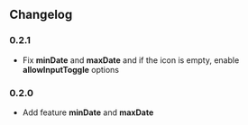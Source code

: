 ## Changelog

### 0.2.1
* Fix __minDate__ and __maxDate__ and if the icon is empty, enable __allowInputToggle__ options

### 0.2.0
* Add feature __minDate__ and __maxDate__
